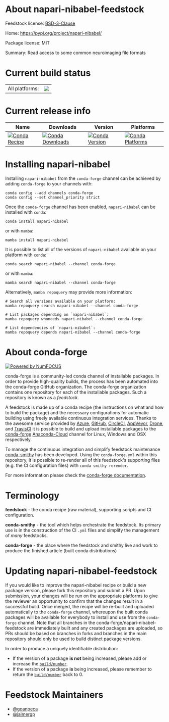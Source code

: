 About napari-nibabel-feedstock
==============================

Feedstock license: [BSD-3-Clause](https://github.com/conda-forge/napari-nibabel-feedstock/blob/main/LICENSE.txt)

Home: https://pypi.org/project/napari-nibabel/

Package license: MIT

Summary: Read access to some common neuroimaging file formats

Current build status
====================


<table><tr><td>All platforms:</td>
    <td>
      <a href="https://dev.azure.com/conda-forge/feedstock-builds/_build/latest?definitionId=19124&branchName=main">
        <img src="https://dev.azure.com/conda-forge/feedstock-builds/_apis/build/status/napari-nibabel-feedstock?branchName=main">
      </a>
    </td>
  </tr>
</table>

Current release info
====================

| Name | Downloads | Version | Platforms |
| --- | --- | --- | --- |
| [![Conda Recipe](https://img.shields.io/badge/recipe-napari--nibabel-green.svg)](https://anaconda.org/conda-forge/napari-nibabel) | [![Conda Downloads](https://img.shields.io/conda/dn/conda-forge/napari-nibabel.svg)](https://anaconda.org/conda-forge/napari-nibabel) | [![Conda Version](https://img.shields.io/conda/vn/conda-forge/napari-nibabel.svg)](https://anaconda.org/conda-forge/napari-nibabel) | [![Conda Platforms](https://img.shields.io/conda/pn/conda-forge/napari-nibabel.svg)](https://anaconda.org/conda-forge/napari-nibabel) |

Installing napari-nibabel
=========================

Installing `napari-nibabel` from the `conda-forge` channel can be achieved by adding `conda-forge` to your channels with:

```
conda config --add channels conda-forge
conda config --set channel_priority strict
```

Once the `conda-forge` channel has been enabled, `napari-nibabel` can be installed with `conda`:

```
conda install napari-nibabel
```

or with `mamba`:

```
mamba install napari-nibabel
```

It is possible to list all of the versions of `napari-nibabel` available on your platform with `conda`:

```
conda search napari-nibabel --channel conda-forge
```

or with `mamba`:

```
mamba search napari-nibabel --channel conda-forge
```

Alternatively, `mamba repoquery` may provide more information:

```
# Search all versions available on your platform:
mamba repoquery search napari-nibabel --channel conda-forge

# List packages depending on `napari-nibabel`:
mamba repoquery whoneeds napari-nibabel --channel conda-forge

# List dependencies of `napari-nibabel`:
mamba repoquery depends napari-nibabel --channel conda-forge
```


About conda-forge
=================

[![Powered by
NumFOCUS](https://img.shields.io/badge/powered%20by-NumFOCUS-orange.svg?style=flat&colorA=E1523D&colorB=007D8A)](https://numfocus.org)

conda-forge is a community-led conda channel of installable packages.
In order to provide high-quality builds, the process has been automated into the
conda-forge GitHub organization. The conda-forge organization contains one repository
for each of the installable packages. Such a repository is known as a *feedstock*.

A feedstock is made up of a conda recipe (the instructions on what and how to build
the package) and the necessary configurations for automatic building using freely
available continuous integration services. Thanks to the awesome service provided by
[Azure](https://azure.microsoft.com/en-us/services/devops/), [GitHub](https://github.com/),
[CircleCI](https://circleci.com/), [AppVeyor](https://www.appveyor.com/),
[Drone](https://cloud.drone.io/welcome), and [TravisCI](https://travis-ci.com/)
it is possible to build and upload installable packages to the
[conda-forge](https://anaconda.org/conda-forge) [Anaconda-Cloud](https://anaconda.org/)
channel for Linux, Windows and OSX respectively.

To manage the continuous integration and simplify feedstock maintenance
[conda-smithy](https://github.com/conda-forge/conda-smithy) has been developed.
Using the ``conda-forge.yml`` within this repository, it is possible to re-render all of
this feedstock's supporting files (e.g. the CI configuration files) with ``conda smithy rerender``.

For more information please check the [conda-forge documentation](https://conda-forge.org/docs/).

Terminology
===========

**feedstock** - the conda recipe (raw material), supporting scripts and CI configuration.

**conda-smithy** - the tool which helps orchestrate the feedstock.
                   Its primary use is in the construction of the CI ``.yml`` files
                   and simplify the management of *many* feedstocks.

**conda-forge** - the place where the feedstock and smithy live and work to
                  produce the finished article (built conda distributions)


Updating napari-nibabel-feedstock
=================================

If you would like to improve the napari-nibabel recipe or build a new
package version, please fork this repository and submit a PR. Upon submission,
your changes will be run on the appropriate platforms to give the reviewer an
opportunity to confirm that the changes result in a successful build. Once
merged, the recipe will be re-built and uploaded automatically to the
`conda-forge` channel, whereupon the built conda packages will be available for
everybody to install and use from the `conda-forge` channel.
Note that all branches in the conda-forge/napari-nibabel-feedstock are
immediately built and any created packages are uploaded, so PRs should be based
on branches in forks and branches in the main repository should only be used to
build distinct package versions.

In order to produce a uniquely identifiable distribution:
 * If the version of a package **is not** being increased, please add or increase
   the [``build/number``](https://docs.conda.io/projects/conda-build/en/latest/resources/define-metadata.html#build-number-and-string).
 * If the version of a package **is** being increased, please remember to return
   the [``build/number``](https://docs.conda.io/projects/conda-build/en/latest/resources/define-metadata.html#build-number-and-string)
   back to 0.

Feedstock Maintainers
=====================

* [@goanpeca](https://github.com/goanpeca/)
* [@jaimergp](https://github.com/jaimergp/)

